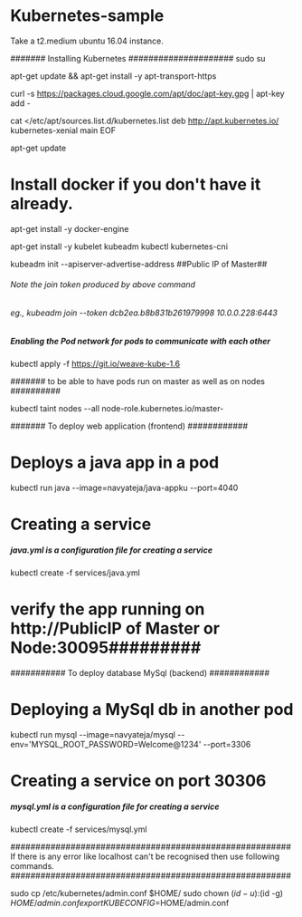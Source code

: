 # Kubernetes-sample

Take a t2.medium ubuntu 16.04 instance.

####### Installing Kubernetes #####################
sudo su

apt-get update && apt-get install -y apt-transport-https

curl -s https://packages.cloud.google.com/apt/doc/apt-key.gpg | apt-key add -

cat <<EOF >/etc/apt/sources.list.d/kubernetes.list
deb http://apt.kubernetes.io/ kubernetes-xenial main
EOF

apt-get update

# Install docker if you don't have it already.

apt-get install -y docker-engine

apt-get install -y kubelet kubeadm kubectl kubernetes-cni

kubeadm init --apiserver-advertise-address ##Public IP of Master##

###### Note the join token produced by above command ##########
###### eg., kubeadm join --token dcb2ea.b8b831b261979998 10.0.0.228:6443 ############

##### Enabling the Pod network for pods to communicate with each other ###############

kubectl apply -f https://git.io/weave-kube-1.6

####### to be able to have pods run on master as well as on nodes ##########

kubectl taint nodes --all node-role.kubernetes.io/master-

####### To deploy web application (frontend) ############

# Deploys a java app in a pod

kubectl run java --image=navyateja/java-appku --port=4040

# Creating a service 
##### java.yml is a configuration file for creating a service
kubectl create -f services/java.yml

# verify the app running on http://PublicIP of Master or Node:30095#########

########### To deploy database MySql (backend) ############

# Deploying a MySql db in another pod
kubectl run mysql --image=navyateja/mysql --env='MYSQL_ROOT_PASSWORD=Welcome@1234' --port=3306

# Creating a service on port 30306
##### mysql.yml is a configuration file for creating a service
kubectl create -f services/mysql.yml



########################################################
If there is any error like localhost can't be recognised
then use following commands.
########################################################

sudo cp /etc/kubernetes/admin.conf $HOME/
sudo chown $(id -u):$(id -g) $HOME/admin.conf
export KUBECONFIG=$HOME/admin.conf


